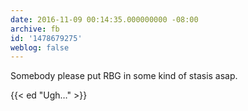 ```yaml
---
date: 2016-11-09 00:14:35.000000000 -08:00
archive: fb
id: '1478679275'
weblog: false
---
```


Somebody please put RBG in some kind of stasis asap.

{{< ed "Ugh…" >}}